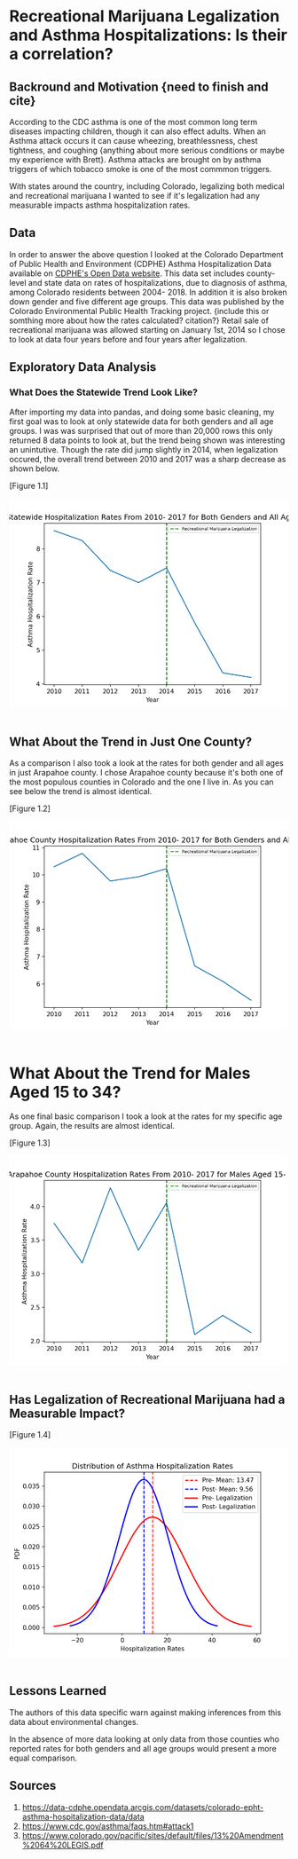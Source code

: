 # Recreational Marijuana Legalization and Asthma Hospitalizations: Is their a correlation?
## Backround and Motivation {need to finish and cite}
According to the CDC asthma is one of the most common long term diseases impacting children, though it can also effect adults. When an Asthma attack occurs it can cause wheezing, breathlessness, chest tightness, and coughing {anything about more serious conditions or maybe my experience with Brett}. Asthma attacks are brought on by asthma triggers of which tobacco smoke is one of the most commmon triggers.

With states around the country, including Colorado, legalizing both medical and recreational marijuana I wanted to see if it's legalization had any measurable impacts asthma hospitalization rates.

## Data
In order to answer the above question I looked at the Colorado Department of Public Health and Environment (CDPHE) Asthma Hospitalization Data available on <a href="https://data-cdphe.opendata.arcgis.com/datasets/colorado-epht-asthma-hospitalization-data/data">CDPHE's Open Data website</a>. This data set includes county-level and state data on rates of hospitalizations, due to diagnosis of asthma, among Colorado residents between 2004- 2018. In addition it is also broken down gender and five different age groups. This data was published by the Colorado Environmental Public Health Tracking project. {include this or somthing more about how the rates calculated? citation?} Retail sale of recreational marijuana was allowed starting on January 1st, 2014 so I chose to look at data four years before and four years after legalization.

## Exploratory Data Analysis
### What Does the Statewide Trend Look Like?
After importing my data into pandas, and doing some basic cleaning, my first goal was to look at only statewide data for both genders and all age groups. I was was surprised that out of more than 20,000 rows this only returned 8 data points to look at, but the trend being shown was interesting an unintutive. Though the rate did jump slightly in 2014, when legalization occured, the overall trend between 2010 and 2017 was a sharp decrease as shown below.

[Figure 1.1]
    <div align="center">
        <img src="images/Statewide_Hospitalization_Rates_From_2010_2017_for_Both_Genders_and_All_Ages.png" width="" height="">
    </div>
<br>

## What About the Trend in Just One County?
As a comparison I also took a look at the rates for both gender and all ages in just Arapahoe county. I chose Arapahoe county because it's both one of the most populous counties in Colorado and the one I live in. As you can see below the trend is almost identical.

[Figure 1.2]
    <div align="center">
        <img src="images/Arapahoe_County_Hospitalization_Rates_From_2010_2017_for_Both_Genders_and_All_Ages.png" width="" height="">
    </div>
<br>

# What About the Trend for Males Aged 15 to 34?
As one final basic comparison I took a look at the rates for my specific age group. Again, the results are almost identical.

[Figure 1.3]
    <div align="center">
        <img src="images/Arapahoe_County_Hospitalization_Rates_From_2010_2017_for_Males_Aged_15_to_34.png" width="" height="">
    </div>
<br>


## Has Legalization of Recreational Marijuana had a Measurable Impact?
[Figure 1.4]
    <div align="center">
        <img src="images/Condenced_Distribution_of_Asthma_Hospitalization_Rates.png" width="" height="">
    </div>
<br>

## Lessons Learned
The authors of this data specific warn against making inferences from this data about environmental changes.

In the absence of more data looking at only data from those counties who reported rates for both genders and all age groups would present a more equal comparison.



## Sources
1) https://data-cdphe.opendata.arcgis.com/datasets/colorado-epht-asthma-hospitalization-data/data
2) https://www.cdc.gov/asthma/faqs.htm#attack1
3) https://www.colorado.gov/pacific/sites/default/files/13%20Amendment%2064%20LEGIS.pdf
